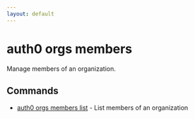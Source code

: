 ```yaml
---
layout: default
---
```

# auth0 orgs members

Manage members of an organization.

## Commands

- [auth0 orgs members list](auth0_orgs_members_list.md) - List members of an organization

